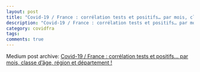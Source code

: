 ```yaml
---
layout: post
title: "Covid-19 / France : corrélation tests et positifs… par mois, classe d’âge, région et département !"
description: "Covid-19 / France : corrélation tests et positifs… par mois, classe d’âge, région et département !"
category: covidfra
tags: 
comments: true
---
```


Medium post archive: [Covid-19 / France : corrélation tests et positifs… par mois, classe d’âge, région et département !](https://chrisgodlak.medium.com/covid-19-france-corr%C3%A9lation-tests-et-positifs-par-mois-classe-d%C3%A2ge-r%C3%A9gion-et-d%C3%A9partement-c5098e66d1f5)
